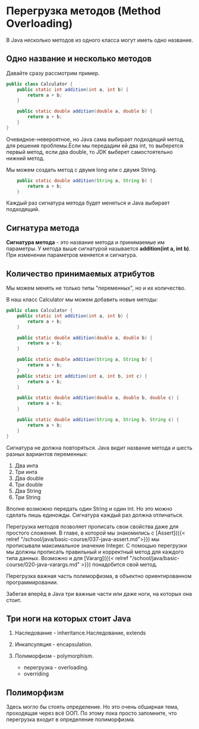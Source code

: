 # Перегрузка методов (Method Overloading)

В Java несколько методов из одного класса могут иметь одно название. 

## Одно название и несколько методов

Давайте сразу рассмотрим пример. 

```Java
public class Calculator {
    public static int addition(int a, int b) {
        return a + b;
    }

    public static double addition(double a, double b) {
        return a + b;
    }
}
```

Очевидное-невероятное, но Java сама выбирает подходящий метод, для решения проблемы.Если мы передадим ей два int, то выберется первый метод, если два double, то JDK выберет самостоятельно нижний метод. 

Мы можем создать метод с двумя long или с двумя String. 

```Java
    public static double addition(String a, String b) {
        return a + b;
    }
```

Каждый раз сигнатура метода будет меняться и Java выбирает подходящий. 

## Сигнатура метода

**Сигнатура метода** - это название метода и принимаемые им параметры. У метода выше сигнатурой называется **addition(int a, int b)**. При изменении параметров меняется и сигнатура. 

## Количество принимаемых атрибутов

Мы можем менять не только типы "переменных", но и их количество. 

В наш класс Calculator мы можем добавить новые методы:
```Java
public class Calculator {
    public static int addition(int a, int b) {
        return a + b;
    }

    public static double addition(double a, double b) {
        return a + b;
    }

    public static double addition(String a, String b) {
        return a + b;
    }
    public static int addition(int a, int b, int c) {
        return a + b;
    }

    public static double addition(double a, double b, double c) {
        return a + b;
    }

    public static double addition(String a, String b, String c) {
        return a + b;
    }
}
```

Сигнатура не должна повторяться. Java видит название метода и шесть разных вариантов переменных:
1. Два инта
2. Три инта
3. Два double
4. Три double
5. Два String
6. Три String

Вполне возможно передать один String и один int. Но это можно сделать лишь единожды. Сигнатура каждый раз должна отличаться. 

Перегрузка методов позволяет прописать свои свойства даже для простого сложения. В главе, в которой мы знакомились с [Assert]({{< relref "/school/java/basic-course/037-java-assert.md">}}) мы прописывали максимальное значение Integer. С помощью перегрузки мы должны прописать правильный и корректный метод для каждого типа данных. Возможно и для [Vararg]({{< relref "/school/java/basic-course/020-java-varargs.md" >}}) понадобится свой метод.

Перегрузка важная часть  полиморфизма, в объектно ориентированном программировании. 

Забегая вперёд в Java три важные части или даже ноги, на которых она стоит.

## Три ноги на которых стоит Java

1. Наследование - inheritance.Наследование, extends

2. Инкапсуляция - encapsulation.
3. Полиморфизм - polymorphism.
    - перегрузка - overloading.
    - overriding

## Полиморфизм

Здесь  могло бы стоять определение. Но это очень обширная тема, проходящая через всё ООП. По этому пока просто запомните, что перегрузка входит в определение полиморфизма. 

